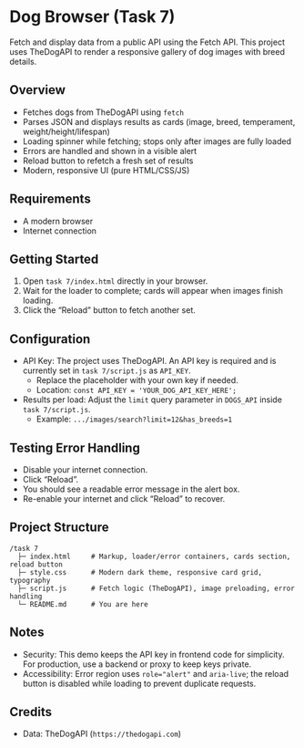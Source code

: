 # Dog Browser (Task 7)

Fetch and display data from a public API using the Fetch API. This project uses TheDogAPI to render a responsive gallery of dog images with breed details.

## Overview

- Fetches dogs from TheDogAPI using `fetch`
- Parses JSON and displays results as cards (image, breed, temperament, weight/height/lifespan)
- Loading spinner while fetching; stops only after images are fully loaded
- Errors are handled and shown in a visible alert
- Reload button to refetch a fresh set of results
- Modern, responsive UI (pure HTML/CSS/JS)

## Requirements

- A modern browser
- Internet connection

## Getting Started

1. Open `task 7/index.html` directly in your browser.
2. Wait for the loader to complete; cards will appear when images finish loading.
3. Click the “Reload” button to fetch another set.

## Configuration

- API Key: The project uses TheDogAPI. An API key is required and is currently set in `task 7/script.js` as `API_KEY`.
  - Replace the placeholder with your own key if needed.
  - Location: `const API_KEY = 'YOUR_DOG_API_KEY_HERE';`
- Results per load: Adjust the `limit` query parameter in `DOGS_API` inside `task 7/script.js`.
  - Example: `.../images/search?limit=12&has_breeds=1`

## Testing Error Handling

- Disable your internet connection.
- Click “Reload”.
- You should see a readable error message in the alert box.
- Re-enable your internet and click “Reload” to recover.

## Project Structure

```
/task 7
  ├─ index.html     # Markup, loader/error containers, cards section, reload button
  ├─ style.css      # Modern dark theme, responsive card grid, typography
  ├─ script.js      # Fetch logic (TheDogAPI), image preloading, error handling
  └─ README.md      # You are here
```

## Notes

- Security: This demo keeps the API key in frontend code for simplicity. For production, use a backend or proxy to keep keys private.
- Accessibility: Error region uses `role="alert"` and `aria-live`; the reload button is disabled while loading to prevent duplicate requests.

## Credits

- Data: TheDogAPI (`https://thedogapi.com`)
